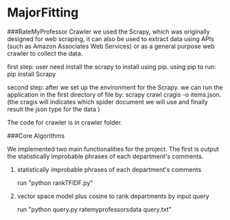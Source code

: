 # MajorFitting

###RateMyProfessor Crawler
we used the Scrapy, which was originally designed for web scraping, it can also be used to extract data using APIs (such as Amazon Associates Web Services) or as a general purpose web crawler to collect the data.

first step:
user need install the scrapy to install using pip. using pip to run:
pip install Scrapy 

second step:
after we set up the environment for the Scrapy. we can run the application in the first directory of file by:
scrapy crawl cragis -o items.json. (the cragis will indicates which spider document we will use and finally result the json type for the data )

The code for crawler is in crawler folder.

###Core Algorithms

We implemented two main functionalities for the project. The first is output the statistically improbable phrases of each department's comments. 

1. statistically improbable phrases of each department's comments

   run "python rankTFIDF.py"
   
2. vector space model plus cosine to rank departments by input query

   run "python query.py ratemyprofessorsdata query.txt"

